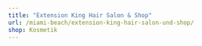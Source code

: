 ```yaml
---
title: "Extension King Hair Salon & Shop"
url: /miami-beach/extension-king-hair-salon-und-shop/
shop: Kosmetik
---
```

